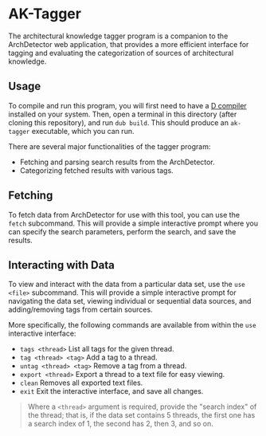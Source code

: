 # AK-Tagger
The architectural knowledge tagger program is a companion to the ArchDetector web application, that provides a more efficient interface for tagging and evaluating the categorization of sources of architectural knowledge.

## Usage
To compile and run this program, you will first need to have a [D compiler](https://dlang.org/download.html) installed on your system. Then, open a terminal in this directory (after cloning this repository), and run `dub build`. This should produce an `ak-tagger` executable, which you can run.

There are several major functionalities of the tagger program:
- Fetching and parsing search results from the ArchDetector.
- Categorizing fetched results with various tags.

## Fetching
To fetch data from ArchDetector for use with this tool, you can use the `fetch` subcommand. This will provide a simple interactive prompt where you can specify the search parameters, perform the search, and save the results.

## Interacting with Data
To view and interact with the data from a particular data set, use the `use <file>` subcommand. This will provide a simple interactive prompt for navigating the data set, viewing individual or sequential data sources, and adding/removing tags from certain sources.

More specifically, the following commands are available from within the `use` interactive interface:

- `tags <thread>` List all tags for the given thread.
- `tag <thread> <tag>` Add a tag to a thread.
- `untag <thread> <tag>` Remove a tag from a thread.
- `export <thread>` Export a thread to a text file for easy viewing.
- `clean` Removes all exported text files.
- `exit` Exit the interactive interface, and save all changes.

> Where a `<thread>` argument is required, provide the "search index" of the thread; that is, if the data set contains 5 threads, the first one has a search index of 1, the second has 2, then 3, and so on.
